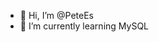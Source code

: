 - 👋 Hi, I’m @PeteEs
- 🌱 I’m currently learning MySQL

<!---
PeteEs/PeteEs is a ✨ special ✨ repository because its `README.md` (this file) appears on your GitHub profile.
You can click the Preview link to take a look at your changes.
--->
